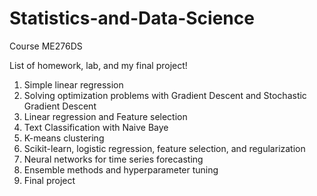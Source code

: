 # Statistics-and-Data-Science
Course ME276DS

List of homework, lab, and my final project!
1. Simple linear regression
2. Solving optimization problems with Gradient Descent and Stochastic Gradient Descent
3. Linear regression and Feature selection
4. Text Classification with Naive Baye
5. K-means clustering
6. Scikit-learn, logistic regression, feature selection, and regularization
7. Neural networks for time series forecasting
8. Ensemble methods and hyperparameter tuning
9. Final project
